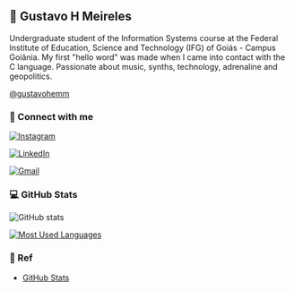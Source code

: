 
## 🚀 Gustavo H Meireles
Undergraduate student of the Information Systems course at the Federal Institute of Education, Science and Technology (IFG) of Goiás - Campus Goiânia.
My first "hello word" was made when I came into contact with the C language.
Passionate about music, synths, technology, adrenaline and geopolitics.

[@gustavohemm](https://www.instagram.com/gustavohemm)

### 🔗 Connect with me
[![Instagram](https://img.shields.io/badge/-Instagram-000?style=for-the-badge&logo=instagram&logoColor=FF00F6&color:FFF)](https://www.instagram.com/gustavohemm/)

[![LinkedIn](https://img.shields.io/badge/-LinkedIn-000?style=for-the-badge&logo=linkedin&logoColor=FF00F6&color:FFF)](https://www.linkedin.com/in/gustavo-henrique-e-m-meireles/)

[![Gmail](https://img.shields.io/badge/Gmail-D14836?style=for-the-badge&logo=gmail&color=000000&logoColor=FFF)](mailto:gustavohmeireles@gmail.com)
### 💻 GitHub Stats

![GitHub stats](https://github-readme-stats-git-masterrstaa-rickstaa.vercel.app/api?username=gustavohmeireles&hide_title=true&show_icons=true&include_all_commits=false&count_private=true&line_height=25&&bg_color=000&title_color=00FF00&text_color=FFF&border_radius=3&border_color=36123c&icon_color=00FF00&theme=jolly)

[![Most Used Languages](https://github-readme-stats-git-masterrstaa-rickstaa.vercel.app/api/top-langs/?username=gustavohmeireles&line_height=25&card_width=290&layout=compact&hide_title=false&count_private=true&langs_count=5&show_icons=true&title_color=FFFFFF&bg_color=000&text_color=8B8B8B&border_radius=3&border_color=561760&count_private=true)](https://github.com/gustavohmeireles/github-readme-stats)


### 📖 Ref

 - [GitHub Stats](https://github.com/anuraghazra/github-readme-stats)
